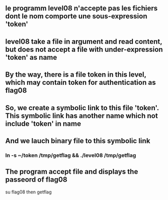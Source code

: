 ## le programm level08 n'accepte pas les fichiers dont le nom comporte une sous-expression 'token'
## level08 take a file in argument and read content, but does not accept a file with under-expression 'token' as name
## By the way, there is a file token in this level, which may contain token for authentication as flag08
## So, we create a symbolic link to this file 'token'. This symbolic link has another name which not include 'token' in name
## And we lauch binary file to this symbolic link

### ln -s ~/token /tmp/getflag && ./level08 /tmp/getflag

## The program accept file and displays the passeord of flag08
su flag08
then getflag

